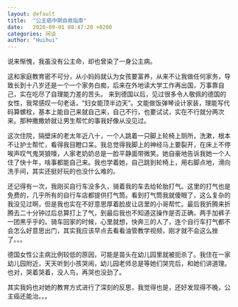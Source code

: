 ```yaml
---
layout: default
title:  "公主癌中期自救指南"
date:   2020-09-01 08:47:20 +0200
categories: 闲谈
author: "Huihui"
---
```

说来惭愧，我虽没有公主命，却也曾染了一身公主病。

这和家庭教育密不可分，从小妈妈就认为女孩要富养，从来不让我做任何家务，导致长到十八岁还是一个一个家务白痴，后来在外地读大学工作再出国，万事靠自己，实在吃尽了自理能力差的苦头。
来到德国以后，见过很多令人敬佩的德国的女性，我常感叹一句老话，“妇女能顶半边天”。文能做饭弹琴设计家装，理能写代码算螺栓，基本上能自己来就自己来，自己不行，也要试试，实在不行就分两次来。那种撒撒娇就让男生帮忙的事我好像从没见过。

这次住院，隔壁床的老太年近八十，一个人跳着一只脚上轮椅上厕所，洗漱，根本不让护士帮忙，看得我目瞪口呆。我总觉得我脚上的神经马上要裂开，在床上不停唉声叹气鬼哭狼嚎，人家老奶奶总是一脸平静面带微笑。她自豪地告诉我她一个人住了快十年，啥事都能自己来。我也学着她，自己跳到轮椅上，用右脚点地，滑向洗手间，其实还挺好玩的也没什么难的。

还记得有一次，我刚买自行车没多久，骑着我的车去给轮胎打气。这里的打气也是免费的，几乎所有的自行车店都提供打气筒。看到打气筒我就傻眼了，这么复杂的我没见过啊，但是我也实在不好意思厚着脸皮让店里的小哥帮忙。最后我折腾来折腾去二十分钟过后总算打上了气，到最后我也不知道这操作是否正确，两手加裤子一团黑乎乎的。骑车回家的时候，心里就想，快奔三的人了，连个自行车打气都不会怎么好意思出门，其实我应该早点去看看油管教学视频，刚才就不会这么挫了。。。

德国女性公主病比例较低的原因，可能是苗头在幼儿园里就被扼杀了。我住在一家幼儿园附近，天天听到小孩哭闹，幼儿园老师总是等她们哭完后，和她们讲道理。也对，哭着哭着，没人鸟，再哭也没劲了。

其实我妈也对她的教育方式进行了深刻的反思，我觉得也是，还好发现得不晚，公主癌还能治。。。
